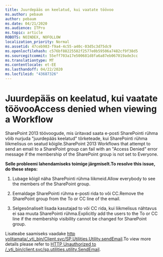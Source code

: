 ```yaml
---
title: Juurdepääs on keelatud, kui vaatate töövoo
ms.author: pebaum
author: pebaum
ms.date: 04/21/2020
ms.audience: ITPro
ms.topic: article
ROBOTS: NOINDEX, NOFOLLOW
localization_priority: Normal
ms.assetid: 47ceb983-f9a4-4c55-a40c-03d5c3d75dc9
ms.openlocfilehash: c576bf88225582f2577e0b59506a7482cf9f38d5
ms.sourcegitcommit: 55eff703a17e500681d8fa6a87eb067019ade3cc
ms.translationtype: MT
ms.contentlocale: et-EE
ms.lasthandoff: 04/22/2020
ms.locfileid: "43687326"
---
```

# <a name="access-denied-when-viewing-a-workflow"></a><span data-ttu-id="4a571-102">Juurdepääs on keelatud, kui vaatate töövoo</span><span class="sxs-lookup"><span data-stu-id="4a571-102">Access denied when viewing a Workflow</span></span>

<span data-ttu-id="4a571-103">SharePoint 2013 töövoogude, mis üritavad saata e-posti SharePointi rühma võib nurjuda "juurdepääs keelatud" tõrketeade, kui SharePointi rühma liikmelisus on seatud kõigile.</span><span class="sxs-lookup"><span data-stu-id="4a571-103">SharePoint 2013 Workflows that attempt to send an email to a SharePoint group can fail with an "Access Denied" error message if the membership of the SharePoint group is not set to Everyone.</span></span>
  
 <span data-ttu-id="4a571-104">**Selle probleemi lahendamiseks toimige järgmiselt.**</span><span class="sxs-lookup"><span data-stu-id="4a571-104">**To resolve this issue, do these steps:**</span></span>
  
 1. <span data-ttu-id="4a571-105">Lubage kõigil näha SharePointi rühma liikmeid.</span><span class="sxs-lookup"><span data-stu-id="4a571-105">Allow everybody to see the members of the SharePoint group.</span></span>
  
 2. <span data-ttu-id="4a571-106">Eemaldage SharePointi rühma e-posti rida to või CC.</span><span class="sxs-lookup"><span data-stu-id="4a571-106">Remove the SharePoint group from the To or CC line of the email.</span></span>
  
 3. <span data-ttu-id="4a571-107">Selgesõnaliselt lisada kasutajad to või CC rida, kui liikmelisus nähtavus ei saa muuta SharePointi rühma.</span><span class="sxs-lookup"><span data-stu-id="4a571-107">Explicitly add the users to the To or CC line if the membership visibility cannot be changed for SharePoint group.</span></span>
  
<span data-ttu-id="4a571-108">Lisateabe saamiseks vaadake [http volitamata/_vti_bin/Client.svc/SP.Utilities.Utility.sendEmail](https://go.microsoft.com/fwlink/?linkid=2044694&amp;clcid=0x409).</span><span class="sxs-lookup"><span data-stu-id="4a571-108">To view more details please refer to [HTTP Unauthorized to /_vti_bin/client.svc/sp.utilities.utility.SendEmail](https://go.microsoft.com/fwlink/?linkid=2044694&amp;clcid=0x409).</span></span>
  